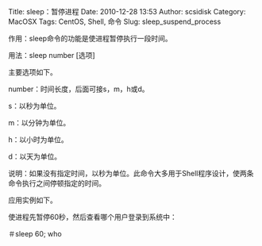 Title: sleep：暂停进程
Date: 2010-12-28 13:53
Author: scsidisk
Category: MacOSX
Tags: CentOS, Shell, 命令
Slug: sleep_suspend_process

作用：sleep命令的功能是使进程暂停执行一段时间。

用法：sleep number [选项]

主要选项如下。

number：时间长度，后面可接s，m，h或d。

s：以秒为单位。

m：以分钟为单位。

h：以小时为单位。

d：以天为单位。

说明：如果没有指定时间，以秒为单位。此命令大多用于Shell程序设计，使两条命令执行之间停顿指定的时间。

应用实例如下。

使进程先暂停60秒，然后查看哪个用户登录到系统中：

＃sleep 60; who

<div class="posttagsblock">
</div>

